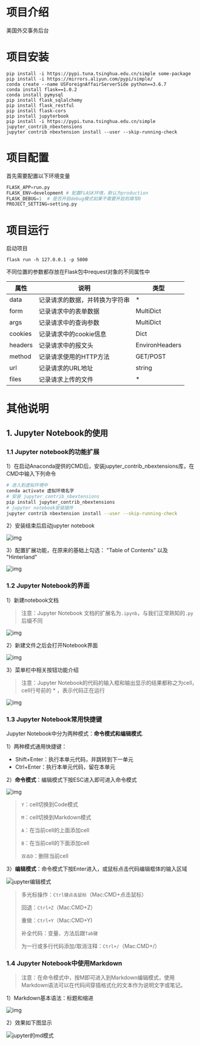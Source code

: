 # 项目介绍

美国外交事务后台

# 项目安装

```shell
pip install -i https://pypi.tuna.tsinghua.edu.cn/simple some-package
pip install -i https://mirrors.aliyun.com/pypi/simple/
conda create --name USForeignAffairServerSide python==3.6.7
conda install flask==1.0.2
conda install pymysql
pip install flask_sqlalchemy
pip install flask_restful
pip install flask-cors
pip install jupyterbook
pip install -i https://pypi.tuna.tsinghua.edu.cn/simple jupyter_contrib_nbextensions
jupyter contrib nbextension install --user --skip-running-check
```

# 项目配置

首先需要配置以下环境变量

```python
FLASK_APP=run.py
FLASK_ENV=development # 配置FLASK环境，默认为production
FLASK_DEBUG=1  # 是否开启debug模式如果不需要开启则填写0
PROJECT_SETTING=setting.py

```

# 项目运行

启动项目

```shell
flask run -h 127.0.0.1 -p 5000
```

不同位置的参数都存放在Flask包中request对象的不同属性中


| 属性    | 说明                           | 类型           |
| ------- | ------------------------------ | -------------- |
| data    | 记录请求的数据，并转换为字符串 | \*             |
| form    | 记录请求中的表单数据           | MultiDict      |
| args    | 记录请求中的查询参数           | MultiDict      |
| cookies | 记录请求中的cookie信息         | Dict           |
| headers | 记录请求中的报文头             | EnvironHeaders |
| method  | 记录请求使用的HTTP方法         | GET/POST       |
| url     | 记录请求的URL地址              | string         |
| files   | 记录请求上传的文件             | \*             |



# 其他说明

## 1. Jupyter Notebook的使用

### 1.1 Jupyter notebook的功能扩展

1）在启动Anaconda提供的CMD后，安装jupyter_contrib_nbextensions库，在CMD中输入下列命令

```bash
# 进入到虚拟环境中
conda activate 虚拟环境名字
# 安装 jupyter_contrib_nbextensions
pip install jupyter_contrib_nbextensions
# jupyter notebook安装插件
jupyter contrib nbextension install --user --skip-running-check
```

2）安装结束后启动jupyter notebook

![img](assets/chapter01-25.png)

3）配置扩展功能，在原来的基础上勾选： "Table of Contents" 以及 "Hinterland"

![img](assets/chapter01-29.png)

### 1.2 Jupyter Notebook的界面

1）新建notebook文档

> 注意：Jupyter Notebook 文档的扩展名为`.ipynb`，与我们正常熟知的`.py`后缀不同

![img](assets/chapter01-30.png)

2）新建文件之后会打开Notebook界面

![img](file:///G:/__python/%E9%BB%91%E9%A9%AC-Python+%E5%A4%A7%E6%95%B0%E6%8D%AE%E5%B9%B4%E5%BA%A6%E9%92%BB%E7%9F%B3%E4%BC%9A%E5%91%98-%E4%BB%B7%E5%80%BC24980-14%E9%98%B6%E6%AE%B5%E5%AE%8C%E7%BB%93%E6%97%A0%E5%AF%86/python%E5%A4%A7%E6%95%B0%E6%8D%AE%E8%AF%BE%E7%A8%8B%E8%B5%84%E6%96%99/05%E3%80%81%E7%AC%AC%E4%BA%94%E9%98%B6%E6%AE%B5pandas/%E6%95%B0%E6%8D%AE%E5%88%86%E6%9E%90%E8%AE%B2%E4%B9%89/chapter01/images/chapter01-31.png)

3）菜单栏中相关按钮功能介绍

> 注意：Jupyter Notebook的代码的输入框和输出显示的结果都称之为cell，cell行号前的 * ，表示代码正在运行

![img](assets/chapter01-32.png)

### 1.3  Jupyter Notebook常用快捷键

Jupyter Notebook中分为两种模式：**命令模式和编辑模式**.

1）两种模式通用快捷键：

- Shift+Enter：执行本单元代码，并跳转到下一单元
- Ctrl+Enter：执行本单元代码，留在本单元

2）**命令模式**：编辑模式下按ESC进入即可进入命令模式

![img](assets/chapter01-29-1680884423302.png)

> `Y`：cell切换到Code模式
>
> `M`：cell切换到Markdown模式
>
> `A`：在当前cell的上面添加cell
>
> `B`：在当前cell的下面添加cell
>
> `双击D`：删除当前cell

3）**编辑模式**：命令模式下按Enter进入，或鼠标点击代码编辑框体的输入区域

![jupyter编辑模式](assets/chapter01-34.png)

> 多光标操作：`Ctrl键点击鼠标`（Mac:CMD+点击鼠标）
>
> 回退：`Ctrl+Z`（Mac:CMD+Z）
>
> 重做：`Ctrl+Y`（Mac:CMD+Y)
>
> 补全代码：变量、方法后跟`Tab键`
>
> 为一行或多行代码添加/取消注释：`Ctrl+/`（Mac:CMD+/）

### 1.4 Jupyter Notebook中使用Markdown

> 注意：在命令模式中，按M即可进入到Markdown编辑模式，使用Markdown语法可以在代码间穿插格式化的文本作为说明文字或笔记。

1）Markdown基本语法：标题和缩进

![img](assets/chapter01-35.png)

2）效果如下图显示

![jupyter的md模式](assets/chapter01-36.png)